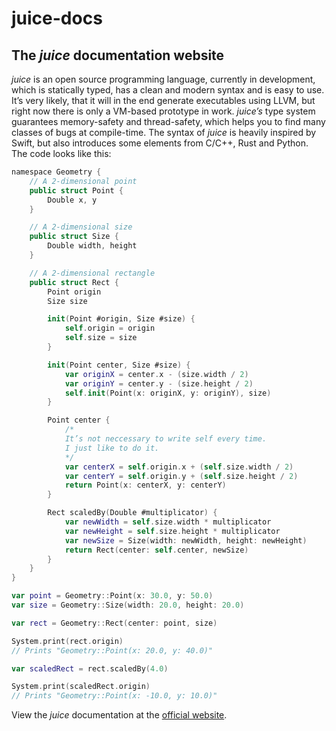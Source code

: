 # juice-docs

## The *juice* documentation website

*juice* is an open source programming language, currently in development, which is statically typed, has a clean and modern syntax and is easy to use. It’s very likely, that it will in the end generate executables using LLVM, but right now there is only a VM-based prototype in work. *juice’s* type system guarantees memory-safety and thread-safety, which helps you to find many classes of bugs at compile-time. The syntax of *juice* is heavily inspired by Swift, but also introduces some elements from C/C++, Rust and Python. The code looks like this:

```swift
namespace Geometry {
    // A 2-dimensional point
    public struct Point {
        Double x, y
    }

    // A 2-dimensional size
    public struct Size {
        Double width, height
    }

    // A 2-dimensional rectangle
    public struct Rect {
        Point origin
        Size size

        init(Point #origin, Size #size) {
            self.origin = origin
            self.size = size
        }

        init(Point center, Size #size) {
            var originX = center.x - (size.width / 2)
            var originY = center.y - (size.height / 2)
            self.init(Point(x: originX, y: originY), size)
        }

        Point center {
            /*
            It’s not neccessary to write self every time.
            I just like to do it.
            */
            var centerX = self.origin.x + (self.size.width / 2)
            var centerY = self.origin.y + (self.size.height / 2)
            return Point(x: centerX, y: centerY)
        }

        Rect scaledBy(Double #multiplicator) {
            var newWidth = self.size.width * multiplicator
            var newHeight = self.size.height * multiplicator
            var newSize = Size(width: newWidth, height: newHeight)
            return Rect(center: self.center, newSize)
        }
    }
}

var point = Geometry::Point(x: 30.0, y: 50.0)
var size = Geometry::Size(width: 20.0, height: 20.0)

var rect = Geometry::Rect(center: point, size)

System.print(rect.origin)
// Prints "Geometry::Point(x: 20.0, y: 40.0)"

var scaledRect = rect.scaledBy(4.0)

System.print(scaledRect.origin)
// Prints "Geometry::Point(x: -10.0, y: 10.0)"
```

View the *juice* documentation at the [official website](https://juice-lang.github.io).
